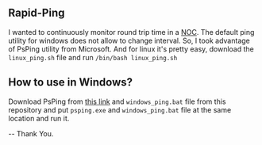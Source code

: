 ## Rapid-Ping
I wanted to continuously monitor round trip time in a [NOC](https://en.wikipedia.org/wiki/Network_operations_center). The default ping utility for windows does not allow to change interval. So, I took advantage of PsPing utility from Microsoft. And for linux it's pretty easy, download the `linux_ping.sh` file and run `/bin/bash linux_ping.sh`
## How to use in Windows?
Download PsPing from [this link](https://docs.microsoft.com/en-us/sysinternals/downloads/psping) and `windows_ping.bat` file from this repository and put `psping.exe` and `windows_ping.bat` file at the same location and run it. 

-- Thank You. 
